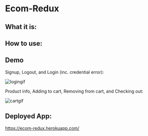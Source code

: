 # Ecom-Redux #

## What it is: ##


## How to use: ##


## Demo ##

Signup, Logout, and Login (inc. credential error):

![logingif](https://user-images.githubusercontent.com/48900910/125899146-ddfc64b9-d373-4ce8-ac85-8a4f0672a75a.gif)


Product info, Adding to cart, Removing from cart, and Checking out:

![cartgif](https://user-images.githubusercontent.com/48900910/125899224-7fb83891-2f9f-41d8-9693-3a05e41f4f10.gif)


## Deployed App: ##

https://ecom-redux.herokuapp.com/
